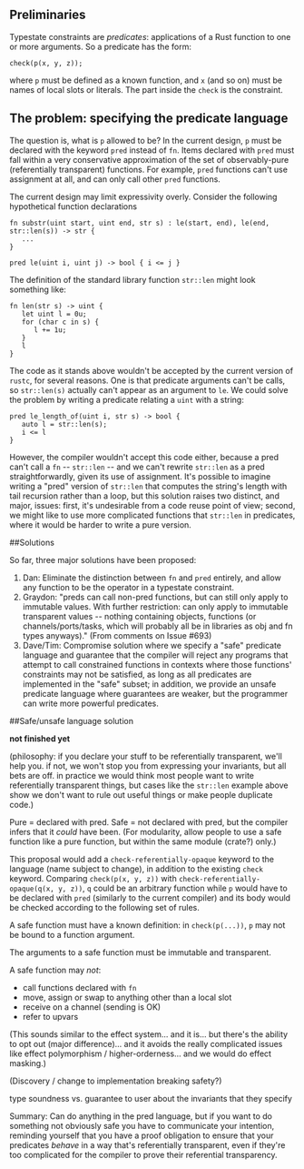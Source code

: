 ## Preliminaries
Typestate constraints are _predicates_: applications of a Rust function to one or more arguments. So a predicate has the form:

    check(p(x, y, z));

where `p` must be defined as a known function, and `x` (and so on) must be names of local slots or literals. The part inside the `check` is the constraint.

## The problem: specifying the predicate language
The question is, what is `p` allowed to be? In the current design, `p` must be declared with the keyword `pred` instead of `fn`. Items declared with `pred` must fall within a very conservative approximation of the set of observably-pure (referentially transparent) functions. For example, `pred` functions can't use assignment at all, and can only call other `pred` functions.

The current design may limit expressivity overly. Consider the following hypothetical function declarations

    fn substr(uint start, uint end, str s) : le(start, end), le(end, str::len(s)) -> str {
       ...
    }

    pred le(uint i, uint j) -> bool { i <= j }

The definition of the standard library function `str::len` might look something like:

    fn len(str s) -> uint {
       let uint l = 0u;
       for (char c in s) {
          l += 1u;
       }
       l
    }

The code as it stands above wouldn't be accepted by the current version of `rustc`, for several reasons. One is that predicate arguments can't be calls, so `str::len(s)` actually can't appear as an argument to `le`. We could solve the problem by writing a predicate relating a `uint` with a string:

    pred le_length_of(uint i, str s) -> bool {
       auto l = str::len(s);
       i <= l
    }

However, the compiler wouldn't accept this code either, because a pred can't call a `fn` -- `str::len` -- and we can't rewrite `str::len` as a pred straightforwardly, given its use of assignment. It's possible to imagine writing a "pred" version of `str::len` that computes the string's length with tail recursion rather than a loop, but this solution raises two distinct, and major, issues: first, it's undesirable from a code reuse point of view; second, we might like to use more complicated functions that `str::len` in predicates, where it would be harder to write a pure version.

##Solutions

So far, three major solutions have been proposed:

1. Dan: Eliminate the distinction between `fn` and `pred` entirely, and allow any function to be the operator in a typestate constraint.
2. Graydon: "preds can call non-pred functions, but can still only apply to immutable values. With further restriction: can only apply to immutable transparent values -- nothing containing objects, functions (or channels/ports/tasks, which will probably all be in libraries as obj and fn types anyways)." (From comments on Issue #693)
3. Dave/Tim: Compromise solution where we specify a "safe" predicate language and guarantee that the compiler will reject any programs that attempt to call constrained functions in contexts where those functions' constraints may not be satisfied, as long as all predicates are implemented in the "safe" subset; in addition, we provide an unsafe predicate language where guarantees are weaker, but the programmer can write more powerful predicates.

##Safe/unsafe language solution

**not finished yet**

(philosophy: if you declare your stuff to be referentially transparent, we'll help you. if not, we won't stop you from expressing your invariants, but all bets are off. in practice we would think most people want to write referentially transparent things, but cases like the `str::len` example above show we don't want to rule 
out useful things or make people duplicate code.)

Pure = declared with pred. Safe = not declared with pred, but the compiler infers that it *could* have been. (For modularity, allow people to use a safe function like a pure function, but within the same module (crate?) only.)

This proposal would add a `check-referentially-opaque` keyword to the language (name subject to change), in addition to the existing `check` keyword. Comparing `check(p(x, y, z))` with `check-referentially-opaque(q(x, y, z))`, `q` could be an arbitrary function while `p` would have to be declared with `pred` (similarly to the current compiler) and its body would be checked according to the following set of rules. 

A safe function must have a known definition: in `check(p(...))`, `p` may not be bound to a function argument.

The arguments to a safe function must be immutable and transparent.

A safe function may *not*:
* call functions declared with `fn`
* move, assign or swap to anything other than a local slot
* receive on a channel (sending is OK)
* refer to upvars

(This sounds similar to the effect system... and it is... but there's the ability to opt out (major difference)... and it avoids the really complicated issues like effect polymorphism / higher-orderness... and we would do effect masking.)

(Discovery / change to implementation breaking safety?)

type soundness vs. guarantee to user about the invariants that they specify

Summary: Can do anything in the pred language, but if you want to do something not obviously safe you have to communicate your intention, reminding yourself that you have a proof obligation to ensure that your predicates _behave_ in a way that's referentially transparent, even if they're too complicated for the compiler to prove their referential transparency.